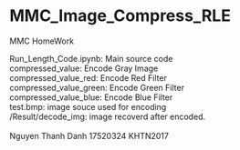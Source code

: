 # MMC_Image_Compress_RLE
MMC HomeWork

Run_Length_Code.ipynb: Main source code <br>
compressed_value: Encode Gray Image <br>
compressed_value_red: Encode Red Filter <br>
compressed_value_green: Encode Green Filter <br>
compressed_value_blue: Encode Blue Filter <br>
test.bmp: image souce used for encoding <br>
/Result/decode_img: image recoverd after encoded. <br>
<br>
Nguyen Thanh Danh 17520324 KHTN2017
